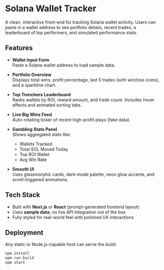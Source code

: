 # Solana Wallet Tracker

A clean, interactive front-end for tracking Solana wallet activity. Users can paste in a wallet address to see portfolio details, recent trades, a leaderboard of top performers, and simulated performance stats.

## Features

- **Wallet Input Form**  
  Paste a Solana wallet address to load sample data.

- **Portfolio Overview**  
  Displays total wins, profit percentage, last 5 trades (with win/loss icons), and a sparkline chart.

- **Top Trenchers Leaderboard**  
  Ranks wallets by ROI, reward amount, and trade count. Includes hover effects and animated sorting tabs.

- **Live Big Wins Feed**  
  Auto-rotating ticker of recent high-profit plays (fake data).

- **Gambling Stats Panel**  
  Shows aggregated stats like:
  - Wallets Tracked
  - Total SOL Moved Today
  - Top ROI Wallet
  - Avg Win Rate

- **Smooth UI**  
  Uses glassmorphic cards, dark-mode palette, neon glow accents, and scroll-triggered animations.

## Tech Stack

- Built with **Next.js** or **React** (prompt-generated frontend layout)  
- Uses **sample data**; no live API integration out of the box  
- Fully styled for real-world feel with polished UX interactions

## Deployment

Any static or Node.js-capable host can serve the build:

```bash
npm install
npm run build
npm start
